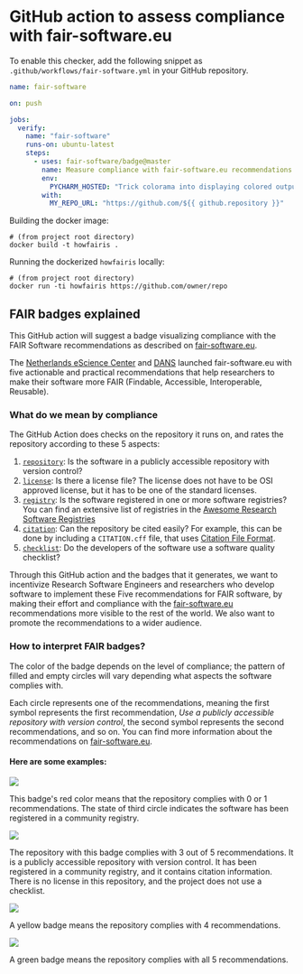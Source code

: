 # GitHub action to assess compliance with fair-software.eu

To enable this checker, add the following snippet as ``.github/workflows/fair-software.yml`` in your GitHub repository.

```yaml
name: fair-software

on: push

jobs:
  verify:
    name: "fair-software"
    runs-on: ubuntu-latest
    steps:
      - uses: fair-software/badge@master
        name: Measure compliance with fair-software.eu recommendations
        env:
          PYCHARM_HOSTED: "Trick colorama into displaying colored output" 
        with:
          MY_REPO_URL: "https://github.com/${{ github.repository }}"
```


Building the docker image:

```shell
# (from project root directory)
docker build -t howfairis .
```

Running the dockerized ``howfairis`` locally:

```shell
# (from project root directory)
docker run -ti howfairis https://github.com/owner/repo
```

## FAIR badges explained

This GitHub action will suggest a badge visualizing compliance with the FAIR Software
recommendations as described on [fair-software.eu](https://fair-software.eu/).

The [Netherlands eScience Center](https://www.esciencecenter.nl/) and [DANS](https://dans.knaw.nl/) launched
fair-software.eu with five actionable and practical recommendations that help researchers to make their software more
FAIR (Findable, Accessible, Interoperable, Reusable).

### What do we mean by compliance

The GitHub Action does checks on the repository it runs on, and rates the repository according to these 5 aspects:

1. [``repository``](https://fair-software.eu/recommendations/repository): Is the software in a publicly accessible
repository with version control?
1. [``license``](https://fair-software.eu/recommendations/license): Is there a license file? The license does not have
to be OSI approved license, but it has to be one of the standard licenses.
1. [``registry``](https://fair-software.eu/recommendations/registry): Is the software registered in one or more software
registries? You can find an extensive list of registries in the [Awesome Research Software
Registries](https://github.com/NLeSC/awesome-research-software-registries)
1. [``citation``](https://fair-software.eu/recommendations/citation): Can the repository be cited easily? For example,
this can be done by including a ``CITATION.cff`` file, that uses [Citation File
Format](https://citation-file-format.github.io/).
1. [``checklist``](https://fair-software.eu/recommendations/checklist): Do the developers of the software use a software
quality checklist?

Through this GitHub action and the badges that it generates, we want to incentivize Research Software Engineers and
researchers who develop software to implement these Five recommendations for FAIR software, by making their effort and
compliance with the [fair-software.eu](https://fair-software.eu) recommendations more visible to the rest of the world.
We also want to promote the recommendations to a wider audience.

### How to interpret FAIR badges?

The color of the badge depends on the level of compliance; the pattern of filled and empty circles will vary depending
what aspects the software complies with.

Each circle represents one of the recommendations, meaning the first symbol represents the first recommendation, _Use a
publicly accessible repository with version control_, the second symbol represents the second recommendations, and so
on. You can find more information about the recommendations on [fair-software.eu](https://fair-software.eu/).

#### Here are some examples:

![](https://img.shields.io/badge/fair--software.eu-%E2%97%8B%20%E2%97%8B%20%E2%97%8F%20%E2%97%8B%20%E2%97%8B-red)

This badge's red color means that the repository complies with 0 or 1 recommendations. The state of third circle
indicates the software has been registered in a community registry.

![](https://img.shields.io/badge/fair--software.eu-%E2%97%8F%20%E2%97%8B%20%E2%97%8F%20%E2%97%8F%20%E2%97%8B-orange)

The repository with this badge complies with 3 out of 5 recommendations. It is a publicly accessible repository with
version control. It has been registered in a community registry,  and it contains citation information. There is no
license in this repository, and the project does not use a checklist.

![](https://img.shields.io/badge/fair--software.eu-%E2%97%8F%20%E2%97%8F%20%E2%97%8F%20%E2%97%8F%20%E2%97%8B-yellow)

A yellow badge means the repository complies with 4 recommendations.

![](https://img.shields.io/badge/fair--software.eu-%E2%97%8F%20%E2%97%8F%20%E2%97%8F%20%E2%97%8F%20%E2%97%8F-green)

A green badge means the repository complies with all 5 recommendations.
